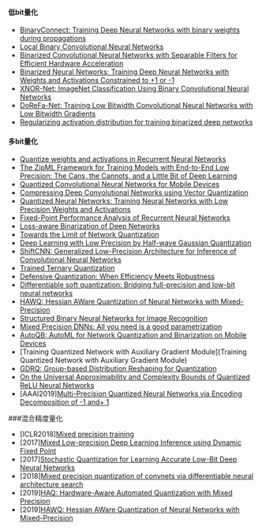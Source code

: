 #### 低bit量化
- [BinaryConnect: Training Deep Neural Networks with binary weights during propagations](https://arxiv.org/pdf/1511.00363.pdf)
- [Local Binary Convolutional Neural Networks](https://arxiv.org/pdf/1608.06049.pdf)
- [Binarized Convolutional Neural Networks with Separable Filters for Efficient Hardware Acceleration](https://arxiv.org/pdf/1707.04693.pdf)
- [Binarized Neural Networks: Training Deep Neural Networks with Weights and Activations Constrained to +1 or -1](https://arxiv.org/pdf/1602.02830.pdf)
- [XNOR-Net: ImageNet Classification Using Binary Convolutional Neural Networks](https://arxiv.org/pdf/1603.05279.pdf)
- [DoReFa-Net: Training Low Bitwidth Convolutional Neural Networks with Low Bitwidth Gradients](https://arxiv.org/pdf/1606.06160.pdf)
- [Regularizing activation distribution for training binarized deep networks](http://openaccess.thecvf.com/content_CVPR_2019/papers/Ding_Regularizing_Activation_Distribution_for_Training_Binarized_Deep_Networks_CVPR_2019_paper.pdf)

#### 多bit量化
- [Quantize weights and activations in Recurrent Neural Networks](https://arxiv.org/pdf/1611.10176.pdf)
- [The ZipML Framework for Training Models with End-to-End Low Precision: The Cans, the Cannots, and a Little Bit of Deep Learning](https://arxiv.org/pdf/1611.05402.pdf)
- [Quantized Convolutional Neural Networks for Mobile Devices](https://arxiv.org/pdf/1512.06473.pdf)
- [Compressing Deep Convolutional Networks using Vector Quantization](https://arxiv.org/pdf/1412.6115.pdf)
- [Quantized Neural Networks: Training Neural Networks with Low Precision Weights and Activations](https://arxiv.org/pdf/1609.07061.pdf)
- [Fixed-Point Performance Analysis of Recurrent Neural Networks](https://arxiv.org/abs/1512.01322)
- [Loss-aware Binarization of Deep Networks](https://arxiv.org/pdf/1611.01600.pdf)
- [Towards the Limit of Network Quantization](https://arxiv.org/pdf/1612.01543.pdf)
- [Deep Learning with Low Precision by Half-wave Gaussian Quantization](https://arxiv.org/pdf/1702.00953.pdf)
- [ShiftCNN: Generalized Low-Precision Architecture for Inference of Convolutional Neural Networks](https://arxiv.org/pdf/1706.02393.pdf)
- [Trained Ternary Quantization](https://arxiv.org/pdf/1612.01064.pdf)
- [Defensive Quantization: When Efficiency Meets Robustness](https://arxiv.org/pdf/1904.08444.pdf)
- [Differentiable soft quantization: Bridging full-precision and low-bit neural networks](http://openaccess.thecvf.com/content_ICCV_2019/papers/Gong_Differentiable_Soft_Quantization_Bridging_Full-Precision_and_Low-Bit_Neural_Networks_ICCV_2019_paper.pdf)
- [HAWQ: Hessian AWare Quantization of Neural Networks with Mixed-Precision](https://arxiv.xilesou.top/pdf/1905.03696.pdf)
- [Structured Binary Neural Networks for Image Recognition](https://arxiv.xilesou.top/pdf/1909.09934.pdf)
- [Mixed Precision DNNs: All you need is a good parametrization](https://openreview.net/pdf?id=Hyx0slrFvH)
- [AutoQB: AutoML for Network Quantization and Binarization on Mobile Devices](https://arxiv.xilesou.top/pdf/1902.05690.pdf)
- [Training Quantized Network with Auxiliary Gradient Module](Training Quantized Network with Auxiliary Gradient Module)
- [GDRQ: Group-based Distribution Reshaping for Quantization](https://arxiv.xilesou.top/pdf/1908.01477.pdf)
- [On the Universal Approximability and Complexity Bounds of Quantized ReLU Neural Networks](https://arxiv.xilesou.top/pdf/1802.03646.pdf)
- [AAAI2019][Multi-Precision Quantized Neural Networks via Encoding Decomposition of -1 and+ 1](https://arxiv.org/pdf/1905.13389.pdf)

###混合精度量化
- [ICLR2018][Mixed precision training](https://arxiv.xilesou.top/pdf/1710.03740.pdf%EF%BC%89。)
- [2017][Mixed Low-precision Deep Learning Inference using Dynamic Fixed Point](https://arxiv.xilesou.top/pdf/1701.08978.pdf)
- [2017][Stochastic Quantization for Learning Accurate Low-Bit Deep Neural Networks](https://link_springer.xilesou.top/article/10.1007/s11263-019-01168-2)
- [2018][Mixed precision quantization of convnets via differentiable neural architecture search](https://arxiv.xilesou.top/pdf/1812.00090.pdf)
- [2019][HAQ: Hardware-Aware Automated Quantization with Mixed Precision](http://openaccess.thecvf.com/content_CVPR_2019/papers/Wang_HAQ_Hardware-Aware_Automated_Quantization_With_Mixed_Precision_CVPR_2019_paper.pdf)
- [2019][HAWQ: Hessian AWare Quantization of Neural Networks with Mixed-Precision](https://arxiv.xilesou.top/pdf/1905.03696.pdf)
